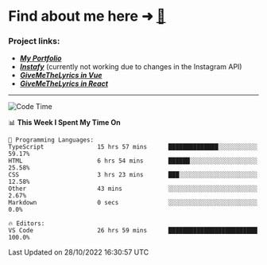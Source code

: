 # Find about me here ➜ [🧑](https://pauabella.dev)

### Project links:
- ***[My Portfolio](https://pauabella.dev)***
- ***[Instafy](https://instafy.me)*** (currently not working due to changes in the Instagram API)
- ***[GiveMeTheLyrics in Vue](https://lyrics.pauabella.dev)***
- ***[GiveMeTheLyrics in React](https://pauabella.dev/GiveMeTheLyrics)***

---
<!--START_SECTION:waka-->
![Code Time](http://img.shields.io/badge/Code%20Time-1%2C601%20hrs%2011%20mins-blue)

📊 **This Week I Spent My Time On** 

```text
💬 Programming Languages: 
TypeScript               15 hrs 57 mins      ██████████████░░░░░░░░░░░   59.17% 
HTML                     6 hrs 54 mins       ██████░░░░░░░░░░░░░░░░░░░   25.58% 
CSS                      3 hrs 23 mins       ███░░░░░░░░░░░░░░░░░░░░░░   12.58% 
Other                    43 mins             ░░░░░░░░░░░░░░░░░░░░░░░░░   2.67% 
Markdown                 0 secs              ░░░░░░░░░░░░░░░░░░░░░░░░░   0.0%

🔥 Editors: 
VS Code                  26 hrs 59 mins      █████████████████████████   100.0%

```


 Last Updated on 28/10/2022 16:30:57 UTC
<!--END_SECTION:waka-->
